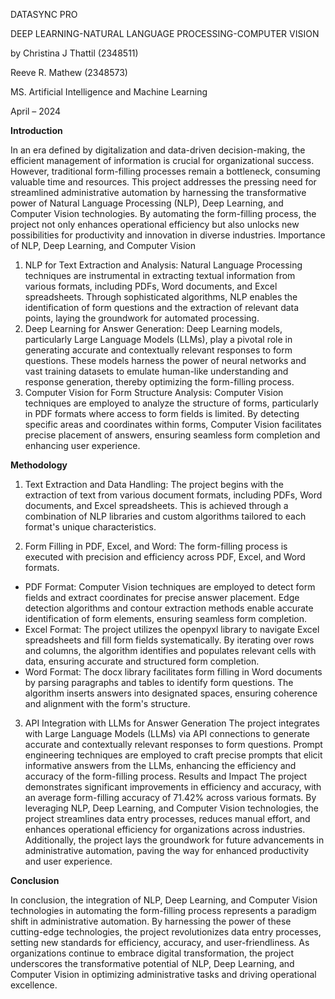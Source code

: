   DATASYNC PRO

  
DEEP LEARNING-NATURAL LANGUAGE PROCESSING-COMPUTER VISION


by
Christina J Thattil (2348511)

Reeve R. Mathew (2348573)

MS. Artificial Intelligence and Machine Learning

April – 2024

 **Introduction**
 
In an era defined by digitalization and data-driven decision-making, the efficient management of information is crucial for organizational success. However, traditional form-filling processes remain a bottleneck, consuming valuable time and resources. This project addresses the pressing need for streamlined administrative automation by harnessing the transformative power of Natural Language Processing (NLP), Deep Learning, and Computer Vision technologies. By automating the form-filling process, the project not only enhances operational efficiency but also unlocks new possibilities for productivity and innovation in diverse industries.
Importance of NLP, Deep Learning, and Computer Vision
1. NLP for Text Extraction and Analysis:
Natural Language Processing techniques are instrumental in extracting textual information from various formats, including PDFs, Word documents, and Excel spreadsheets. Through sophisticated algorithms, NLP enables the identification of form questions and the extraction of relevant data points, laying the groundwork for automated processing.
2. Deep Learning for Answer Generation:
Deep Learning models, particularly Large Language Models (LLMs), play a pivotal role in generating accurate and contextually relevant responses to form questions. These models harness the power of neural networks and vast training datasets to emulate human-like understanding and response generation, thereby optimizing the form-filling process.
3. Computer Vision for Form Structure Analysis:
Computer Vision techniques are employed to analyze the structure of forms, particularly in PDF formats where access to form fields is limited. By detecting specific areas and coordinates within forms, Computer Vision facilitates precise placement of answers, ensuring seamless form completion and enhancing user experience.


**Methodology**

1. Text Extraction and Data Handling:
The project begins with the extraction of text from various document formats, including PDFs, Word documents, and Excel spreadsheets. This is achieved through a combination of NLP libraries and custom algorithms tailored to each format's unique characteristics.

 2. Form Filling in PDF, Excel, and Word:
The form-filling process is executed with precision and efficiency across PDF, Excel, and Word formats.
- PDF Format: Computer Vision techniques are employed to detect form fields and extract coordinates for precise answer placement. Edge detection algorithms and contour extraction methods enable accurate identification of form elements, ensuring seamless form completion.
- Excel Format: The project utilizes the openpyxl library to navigate Excel spreadsheets and fill form fields systematically. By iterating over rows and columns, the algorithm identifies and populates relevant cells with data, ensuring accurate and structured form completion.
- Word Format: The docx library facilitates form filling in Word documents by parsing paragraphs and tables to identify form questions. The algorithm inserts answers into designated spaces, ensuring coherence and alignment with the form's structure.

3. API Integration with LLMs for Answer Generation
The project integrates with Large Language Models (LLMs) via API connections to generate accurate and contextually relevant responses to form questions. Prompt engineering techniques are employed to craft precise prompts that elicit informative answers from the LLMs, enhancing the efficiency and accuracy of the form-filling process.
Results and Impact
The project demonstrates significant improvements in efficiency and accuracy, with an average form-filling accuracy of 71.42% across various formats. By leveraging NLP, Deep Learning, and Computer Vision technologies, the project streamlines data entry processes, reduces manual effort, and enhances operational efficiency for organizations across industries. Additionally, the project lays the groundwork for future advancements in administrative automation, paving the way for enhanced productivity and user experience.


**Conclusion**

In conclusion, the integration of NLP, Deep Learning, and Computer Vision technologies in automating the form-filling process represents a paradigm shift in administrative automation. By harnessing the power of these cutting-edge technologies, the project revolutionizes data entry processes, setting new standards for efficiency, accuracy, and user-friendliness. As organizations continue to embrace digital transformation, the project underscores the transformative potential of NLP, Deep Learning, and Computer Vision in optimizing administrative tasks and driving operational excellence.
